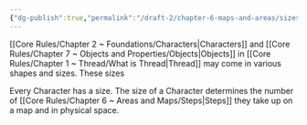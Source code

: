 ```yaml
---
{"dg-publish":true,"permalink":"/draft-2/chapter-6-maps-and-areas/sizes/"}
---
```


[[Core Rules/Chapter 2 ~ Foundations/Characters\|Characters]] and [[Core Rules/Chapter 7 ~ Objects and Properties/Objects\|Objects]] in [[Core Rules/Chapter 1 ~ Thread/What is Thread\|Thread]] may come in various shapes and sizes. These sizes 

Every Character has a size. The size of a Character determines the number of [[Core Rules/Chapter 6 ~ Areas and Maps/Steps\|Steps]] they take up on a map and in physical space.
